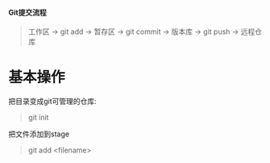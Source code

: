 #### Git提交流程
> 工作区 -> git add -> 暂存区 -> git commit -> 版本库 -> git push -> 远程仓库

# 基本操作
把目录变成git可管理的仓库:
> git init
>

把文件添加到stage
> git add \<filename\>
